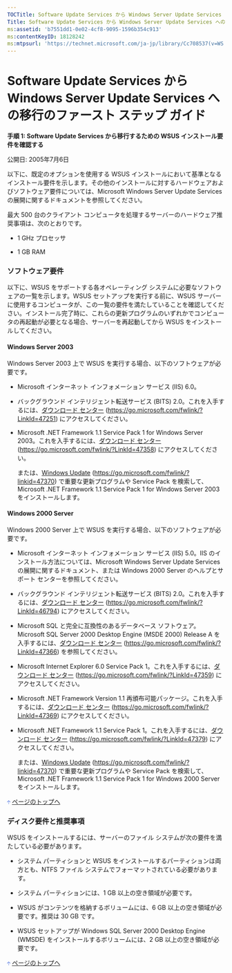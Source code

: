```yaml
---
TOCTitle: Software Update Services から Windows Server Update Services への移行のファースト ステップ ガイド
Title: Software Update Services から Windows Server Update Services への移行のファースト ステップ ガイド
ms:assetid: 'b7551dd1-0e02-4cf8-9095-1596b354c913'
ms:contentKeyID: 18128242
ms:mtpsurl: 'https://technet.microsoft.com/ja-jp/library/Cc708537(v=WS.10)'
---
```


Software Update Services から Windows Server Update Services への移行のファースト ステップ ガイド
=================================================================================================

**手順 1: Software Update Services から移行するための WSUS インストール要件を確認する**

公開日: 2005年7月6日

以下に、既定のオプションを使用する WSUS インストールにおいて基準となるインストール要件を示します。その他のインストールに対するハードウェアおよびソフトウェア要件については、Microsoft Windows Server Update Services の展開に関するドキュメントを参照してください。

最大 500 台のクライアント コンピュータを処理するサーバーのハードウェア推奨事項は、次のとおりです。

-   1 GHz プロセッサ

-   1 GB RAM

### ソフトウェア要件

以下に、WSUS をサポートする各オペレーティング システムに必要なソフトウェアの一覧を示します。WSUS セットアップを実行する前に、WSUS サーバーに使用するコンピュータが、この一覧の要件を満たしていることを確認してください。インストール完了時に、これらの更新プログラムのいずれかでコンピュータの再起動が必要となる場合、サーバーを再起動してから WSUS をインストールしてください。

#### Windows Server 2003

Windows Server 2003 上で WSUS を実行する場合、以下のソフトウェアが必要です。

-   Microsoft インターネット インフォメーション サービス (IIS) 6.0。

-   バックグラウンド インテリジェント転送サービス (BITS) 2.0。これを入手するには、[ダウンロード センター](https://go.microsoft.com/fwlink/?linkid=47251) (https://go.microsoft.com/fwlink/?LinkId=47251) にアクセスしてください。

-   Microsoft .NET Framework 1.1 Service Pack 1 for Windows Server 2003。これを入手するには、[ダウンロード センター](https://go.microsoft.com/fwlink/?linkid=47358) (https://go.microsoft.com/fwlink/?LinkId=47358) にアクセスしてください。

    または、[Windows Update](https://go.microsoft.com/fwlink/?linkid=47370) (https://go.microsoft.com/fwlink/?linkid=47370) で重要な更新プログラムや Service Pack を検索して、Microsoft .NET Framework 1.1 Service Pack 1 for Windows Server 2003 をインストールします。

#### Windows 2000 Server

Windows 2000 Server 上で WSUS を実行する場合、以下のソフトウェアが必要です。

-   Microsoft インターネット インフォメーション サービス (IIS) 5.0。IIS のインストール方法については、Microsoft Windows Server Update Services の展開に関するドキュメント、または Windows 2000 Server のヘルプとサポート センターを参照してください。

-   バックグラウンド インテリジェント転送サービス (BITS) 2.0。これを入手するには、[ダウンロード センター](https://go.microsoft.com/fwlink/?linkid=46794) (https://go.microsoft.com/fwlink/?LinkId=46794) にアクセスしてください。

-   Microsoft SQL と完全に互換性のあるデータベース ソフトウェア。Microsoft SQL Server 2000 Desktop Engine (MSDE 2000) Release A を入手するには、[ダウンロード センター](https://go.microsoft.com/fwlink/?linkid=47366) (https://go.microsoft.com/fwlink/?LinkId=47366) を参照してください。

-   Microsoft Internet Explorer 6.0 Service Pack 1。これを入手するには、[ダウンロード センター](https://go.microsoft.com/fwlink/?linkid=47359) (https://go.microsoft.com/fwlink/?LinkId=47359) にアクセスしてください。

-   Microsoft .NET Framework Version 1.1 再頒布可能パッケージ。これを入手するには、[ダウンロード センター](https://go.microsoft.com/fwlink/?linkid=47369) (https://go.microsoft.com/fwlink/?LinkId=47369) にアクセスしてください。

-   Microsoft .NET Framework 1.1 Service Pack 1。これを入手するには、[ダウンロード センター](https://go.microsoft.com/fwlink/?linkid=47379) (https://go.microsoft.com/fwlink/?LinkId=47379) にアクセスしてください。

    または、[Windows Update](https://go.microsoft.com/fwlink/?linkid=47370) (https://go.microsoft.com/fwlink/?linkid=47370) で重要な更新プログラムや Service Pack を検索して、Microsoft .NET Framework 1.1 Service Pack 1 for Windows 2000 Server をインストールします。

![](images/Cc708537.arrow_px_up(ja-jp,WS.10).gif) [ページのトップへ](#ctl00_rs1_eb1_panel1)

### ディスク要件と推奨事項

WSUS をインストールするには、サーバーのファイル システムが次の要件を満たしている必要があります。

-   システム パーティションと WSUS をインストールするパーティションは両方とも、NTFS ファイル システムでフォーマットされている必要があります。

-   システム パーティションには、1 GB 以上の空き領域が必要です。

-   WSUS がコンテンツを格納するボリュームには、6 GB 以上の空き領域が必要です。推奨は 30 GB です。

-   WSUS セットアップが Windows SQL Server 2000 Desktop Engine (WMSDE) をインストールするボリュームには、2 GB 以上の空き領域が必要です。

![](images/Cc708537.arrow_px_up(ja-jp,WS.10).gif) [ページのトップへ](#ctl00_rs1_eb1_panel1)
